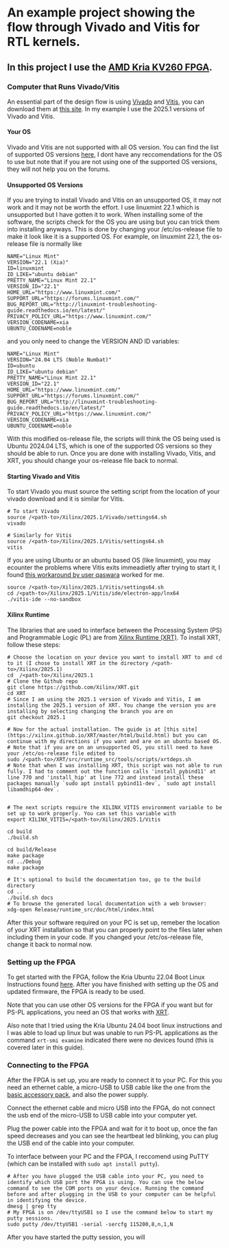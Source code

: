 # An example project showing the flow through Vivado and Vitis for RTL kernels.
## In this project I use the [AMD Kria KV260 FPGA](https://www.amd.com/en/products/system-on-modules/kria/k26/kv260-vision-starter-kit.html).


### Computer that Runs Vivado/Vitis
An essential part of the design flow is using [Vivado](https://www.amd.com/en/products/software/adaptive-socs-and-fpgas/vivado.html) and [Vitis](https://www.amd.com/en/products/software/adaptive-socs-and-fpgas/vitis.html), you can download them at [this site](https://www.xilinx.com/support/download/index.html/content/xilinx/en/downloadNav/vivado-design-tools.html). In my example I use the 2025.1 versions of Vivado and Vitis.

#### Your OS
Vivado and Vitis are not supported with all OS version. You can find the list of supported OS versions [here](https://docs.amd.com/r/en-US/ug973-vivado-release-notes-install-license/Supported-Operating-Systems), I dont have any reccomendations for the OS to use but note that if you are not using one of the supported OS versions, they will not help you on the forums. 

#### Unsupported OS Versions
If you are trying to install Vivado and Vitis on an unsupported OS, it may not work and it may not be worth the effort. I use linuxmint 22.1 which is unsupported but I have gotten it to work. When installing some of the software, the scripts check for the OS you are using but you can trick them into installing anyways. This is done by changing your /etc/os-release file to make it look like it is a supported OS.
For example, on linuxmint 22.1, the os-release file is normally like
```
NAME="Linux Mint"
VERSION="22.1 (Xia)"
ID=linuxmint
ID_LIKE="ubuntu debian"
PRETTY_NAME="Linux Mint 22.1"
VERSION_ID="22.1"
HOME_URL="https://www.linuxmint.com/"
SUPPORT_URL="https://forums.linuxmint.com/"
BUG_REPORT_URL="http://linuxmint-troubleshooting-guide.readthedocs.io/en/latest/"
PRIVACY_POLICY_URL="https://www.linuxmint.com/"
VERSION_CODENAME=xia
UBUNTU_CODENAME=noble
```
and you only need to change the VERSION AND ID variables:
```
NAME="Linux Mint"
VERSION="24.04 LTS (Noble Numbat)"
ID=ubuntu
ID_LIKE="ubuntu debian"
PRETTY_NAME="Linux Mint 22.1"
VERSION_ID="22.1"
HOME_URL="https://www.linuxmint.com/"
SUPPORT_URL="https://forums.linuxmint.com/"
BUG_REPORT_URL="http://linuxmint-troubleshooting-guide.readthedocs.io/en/latest/"
PRIVACY_POLICY_URL="https://www.linuxmint.com/"
VERSION_CODENAME=xia
UBUNTU_CODENAME=noble
```
With this modified os-release file, the scripts will think the OS being used is Ubuntu 2024.04 LTS, which is one of the supported OS versions so they should be able to run. 
Once you are done with installing Vivado, Vitis, and XRT, you should change your os-release file back to normal.


#### Starting Vivado and Vitis
To start Vivado you must source the setting script from the location of your vivado download and it is similar for Vitis.
```
# To start Vivado
source /<path-to>/Xilinx/2025.1/Vivado/settings64.sh
vivado

# Similarly for Vitis
source /<path-to>/Xilinx/2025.1/Vitis/settings64.sh
vitis
```
If you are using Ubuntu or an ubuntu based OS (like linuxmint), you may ecounter the problems where Vitis exits immeadietly after trying to start it, I found [this workaround by user qaswara](https://adaptivesupport.amd.com/s/question/0D54U00008mtLFpSAM/vitis-20232-exits-immediately-on-ubuntu-2404-no-error-messages-displayed?language=en_US) worked for me.
```
source /<path-to>/Xilinx/2025.1/Vitis/settings64.sh
cd /<path-to>/Xilinx/2025.1/Vitis/ide/electron-app/lnx64
./vitis-ide --no-sandbox
```


#### Xilinx Runtime
The libraries that are used to interface between the Processing System (PS) and Programmable Logic (PL) are from [Xilinx Runtime (XRT)](https://github.com/Xilinx/XRT). To install XRT, follow these steps:
```
# Choose the location on your device you want to install XRT to and cd to it (I chose to install XRT in the directory /<path-to>/Xilinx/2025.1)
cd  /<path-to>/Xilinx/2025.1
# Clone the Github repo
git clone https://github.com/Xilinx/XRT.git
cd XRT
# Since I am using the 2025.1 version of Vivado and Vitis, I am installing the 2025.1 version of XRT. You change the version you are installing by selecting changing the branch you are on
git checkout 2025.1

# Now for the actual installation. The guide is at [this site](https://xilinx.github.io/XRT/master/html/build.html) but you can continue with my directions if you want and are on an ubuntu based OS.
# Note that if you are on an unsupported OS, you still need to have your /etc/os-release file edited to 
sudo /<path-to>/XRT/src/runtime_src/tools/scripts/xrtdeps.sh
# Note that when I was installing XRT, this script was not able to run fully. I had to comment out the function calls 'install_pybind11' at line 770 and 'install_hip' at line 772 and instead install these packages manually `sudo apt install pybind11-dev`, `sudo apt install libamdhip64-dev`.


# The next scripts require the XILINX_VITIS environment variable to be set up to work properly. You can set this variable with 
export XILINX_VITIS=/<path-to>/Xilinx/2025.1/Vitis

cd build
./build.sh

cd build/Release
make package
cd ../Debug
make package

# It's optional to build the documentation too, go to the build directory
cd ..   
./build.sh docs
# To browse the generated local documentation with a web browser:
xdg-open Release/runtime_src/doc/html/index.html
```
After this your software required on your PC is set up, remeber the location of your XRT installation so that you can properly point to the files later when including them in your code.
If you changed your /etc/os-release file, change it back to normal now.


### Setting up the FPGA
To get started with the FPGA, follow the Kria Ubuntu 22.04 Boot Linux Instructions found [here](https://xilinx.github.io/kria-apps-docs/kv260/2022.1/build/html/docs/linux_boot.html).
After you have finished with setting up the OS and updated firmware, the FPGA is ready to be used. 

Note that you can use other OS versions for the FPGA if you want but for PS-PL applications, you need an OS that works with [XRT](https://github.com/Xilinx/XRT).

Also note that I tried using the Kria Ubuntu 24.04 boot linux instructions and I was able to load up linux but was unable to run PS-PL applications as the command `xrt-smi examine` indicated there were no devices found (this is covered later in this guide).


### Connecting to the FPGA
After the FPGA is set up, you are ready to connect it to your PC. For this you need an ethernet cable, a micro-USB to USB cable like the one from the [basic accessory pack](https://www.amd.com/en/products/system-on-modules/kria/k26/kv260-vision-starter-kit/basic-accessory-pack.html), and also the power supply.

Connect the ethernet cable and micro USB into the FPGA, do not connect the usb end of the micro-USB to USB cable into your computer yet.

Plug the power cable into the FPGA and wait for it to boot up, once the fan speed decreases and you can see the heartbeat led blinking, you can plug the USB end of the cable into your computer. 

To interface between your PC and the FPGA, I reccomend using PuTTY (which can be installed with `sudo apt install putty`).
```
# After you have plugged the USB cable into your PC, you need to identify which USB port the FPGA is using. You can use the below command to see the COM ports on your device. Running the command before and after plugging in the USB to your computer can be helpful in identifying the device.
dmesg | grep tty
# My FPGA is on /dev/ttyUSB1 so I use the command below to start my putty sessions.
sudo putty /dev/ttyUSB1 -serial -sercfg 115200,8,n,1,N
```

After you have started the putty session, you will 
